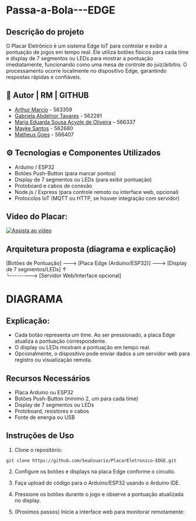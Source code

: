 # Passa-a-Bola---EDGE

## Descrição do projeto
O Placar Eletrônico é um sistema Edge IoT para controlar e exibir a pontuação de jogos em tempo real.
Ele utiliza botões físicos para cada time e display de 7 segmentos ou LEDs para mostrar a pontuação imediatamente, funcionando como uma mesa de controle do juiz/árbitro.
O processamento ocorre localmente no dispositivo Edge, garantindo respostas rápidas e confiáveis.

## 👤 Autor | RM | GITHUB
- [Arthur Marcio](https://github.com/TutuMbs) - 563359
- [Gabriela Abdelnor Tavares](https://github.com/GabihAbdTavares) - 562291
- [Maria Eduarda Sousa Acyole de Oliveira](https://github.com/MariaEduardaAcyole) – 566337
- [Mayke Santos](https://github.com/Maykesantos98) - 562680
- [Matheus Goes](https://github.com/Goes1404) - 566407

## ⚙️ Tecnologias e Componentes Utilizados

- Arduino / ESP32
- Botões Push-Button (para marcar pontos)
- Display de 7 segmentos ou LEDs (para exibir pontuação)
- Protoboard e cabos de conexão
- Node.js / Express (para controle remoto ou interface web, opcional)
- Protocolos IoT (MQTT ou HTTP, se houver integração com servidor)

## Video do Placar:
[![Assista ao vídeo](https://www.youtube.com/watch?v=FpRyiQhOh0U)](https://www.youtube.com/watch?v=FpRyiQhOh0U)

## Arquitetura proposta (diagrama e explicação)

 [Botões de Pontuação] ---> [Placa Edge (Arduino/ESP32)] ---> [Display de 7 segmentos/LEDs]
          ↑                                          
          └---------> [Servidor Web/Interface opcional]


# DIAGRAMA

## Explicação:
- Cada botão representa um time. Ao ser pressionado, a placa Edge atualiza a pontuação correspondente.
- O display ou LEDs mostram a pontuação em tempo real.
- Opcionalmente, o dispositivo pode enviar dados a um servidor web para registro ou visualização remota.

## Recursos Necessários

- Placa Arduino ou ESP32
- Botões Push-Button (mínimo 2, um para cada time)
- Display de 7 segmentos ou LEDs
- Protoboard, resistores e cabos
- Fonte de energia ou USB

## Instruções de Uso

1. Clone o repositório:

```git clone https://github.com/SeuUsuario/PlacarEletronico-EDGE.git```

2. Configure os botões e displays na placa Edge conforme o circuito.

3. Faça upload do código para o Arduino/ESP32 usando o Arduino IDE.

4. Pressione os botões durante o jogo e observe a pontuação atualizada no display.

5. (Proximos passos) Inicie a interface web para monitorar remotamente:
